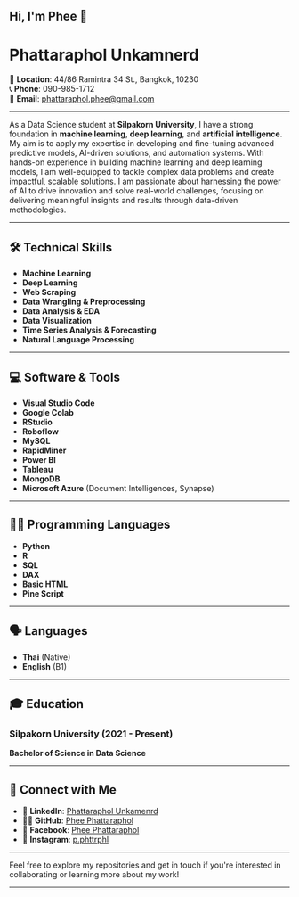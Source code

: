 ## Hi, I'm Phee 👋

# Phattaraphol Unkamnerd

📍 **Location**: 44/86 Ramintra 34 St., Bangkok, 10230  
📞 **Phone**: 090-985-1712  
📧 **Email**: phattaraphol.phee@gmail.com  

---

As a Data Science student at **Silpakorn University**, I have a strong foundation in **machine learning**, **deep learning**, and **artificial intelligence**. My aim is to apply my expertise in developing and fine-tuning advanced predictive models, AI-driven solutions, and automation systems. With hands-on experience in building machine learning and deep learning models, I am well-equipped to tackle complex data problems and create impactful, scalable solutions. I am passionate about harnessing the power of AI to drive innovation and solve real-world challenges, focusing on delivering meaningful insights and results through data-driven methodologies.

---

## 🛠 **Technical Skills**

- **Machine Learning**  
- **Deep Learning**  
- **Web Scraping**  
- **Data Wrangling & Preprocessing**  
- **Data Analysis & EDA**  
- **Data Visualization**  
- **Time Series Analysis & Forecasting**  
- **Natural Language Processing**

---

## 💻 **Software & Tools**

- **Visual Studio Code**  
- **Google Colab**  
- **RStudio**  
- **Roboflow**  
- **MySQL**  
- **RapidMiner**  
- **Power BI**  
- **Tableau**  
- **MongoDB**  
- **Microsoft Azure** (Document Intelligences, Synapse)

---

## 👨‍💻 **Programming Languages**

- **Python**  
- **R**  
- **SQL**  
- **DAX**  
- **Basic HTML**
- **Pine Script**

---

## 🗣 **Languages**

- **Thai** (Native)  
- **English** (B1)

---

## 🎓 **Education**

### **Silpakorn University** (2021 - Present)  
**Bachelor of Science in Data Science**

---

## 🔗 **Connect with Me**

- 💼 **LinkedIn**: [Phattaraphol Unkamenrd](www.linkedin.com/in/phee-phattaraphol)
- 🧑‍💻 **GitHub**: [Phee Phattaraphol](https://github.com/PuddingPotato)
- 📘 **Facebook**: [Phee Phattaraphol](https://www.facebook.com/phee.phattaraphol)
- 📸 **Instagram**: [p.phttrphl](https://www.instagram.com/p.phttrphl/)
---

Feel free to explore my repositories and get in touch if you're interested in collaborating or learning more about my work!

---



